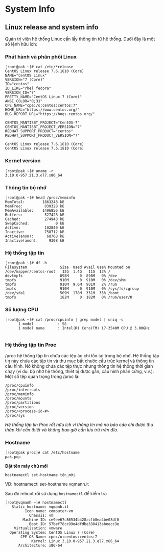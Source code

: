 # System Info

## Linux release and system info

Quản trị viên hệ thống Linux cần lấy thông tin từ hệ thống. Dưới đây là một số lệnh hữu ích:

### Phát hành và phân phối Linux
```
[root@pak ~]# cat /etc/*release
CentOS Linux release 7.6.1810 (Core)
NAME="CentOS Linux"
VERSION="7 (Core)"
ID="centos"
ID_LIKE="rhel fedora"
VERSION_ID="7"
PRETTY_NAME="CentOS Linux 7 (Core)"
ANSI_COLOR="0;31"
CPE_NAME="cpe:/o:centos:centos:7"
HOME_URL="https://www.centos.org/"
BUG_REPORT_URL="https://bugs.centos.org/"

CENTOS_MANTISBT_PROJECT="CentOS-7"
CENTOS_MANTISBT_PROJECT_VERSION="7"
REDHAT_SUPPORT_PRODUCT="centos"
REDHAT_SUPPORT_PRODUCT_VERSION="7"

CentOS Linux release 7.6.1810 (Core)
CentOS Linux release 7.6.1810 (Core)
```

### Kernel version

```
[root@pak ~]# uname -r
3.10.0-957.21.3.el7.x86_64
```

### Thông tin bộ nhớ
```
[root@pak ~]# head /proc/meminfo
MemTotal:        1863248 kB
MemFree:          830328 kB
MemAvailable:    1496856 kB
Buffers:          527428 kB
Cached:           274948 kB
SwapCached:            0 kB
Active:           102840 kB
Inactive:         758712 kB
Active(anon):      68768 kB
Inactive(anon):     9308 kB
```

### Hệ thống tập tin

```
[root@pak ~]# df -h
Filesystem               Size  Used Avail Use% Mounted on
/dev/mapper/centos-root   12G  1.4G   11G  13% /
devtmpfs                 898M     0  898M   0% /dev
tmpfs                    910M     0  910M   0% /dev/shm
tmpfs                    910M  9.6M  901M   2% /run
tmpfs                    910M     0  910M   0% /sys/fs/cgroup
/dev/sda1                509M  178M  331M  35% /boot
tmpfs                    182M     0  182M   0% /run/user/0
```

### Số lượng CPU
```
[root@pak ~]# cat /proc/cpuinfo | grep model | uniq -c
      1 model           : 58
      1 model name      : Intel(R) Core(TM) i7-3540M CPU @ 3.00GHz
    
```
### Hệ thống tập tin Proc

/proc hệ thống tập tin chứa các tệp ảo chỉ tồn tại trong bộ nhớ. Hệ thống tập tin này chứa các tập tin và thư mục bắt chước cấu trúc kernel và thông tin cấu hình. Nó không chứa các tệp thực nhưng thông tin hệ thống thời gian chạy (ví dụ: bộ nhớ hệ thống, thiết bị được gắn, cấu hình phần cứng, v.v.). Một số tệp quan trọng trong /proc là:

```
/proc/cpuinfo
/proc/interrupts
/proc/meminfo
/proc/mounts
/proc/partitions
/proc/version
/proc/<process-id-#>
/proc/sys
```
*Hệ thống tập tin Proc rất hữu ích vì thông tin mà nó báo cáo chỉ được thu thập khi cần thiết và không bao giờ cần lưu trữ trên đĩa.*

### Hostname

```
[root@pak proc]# cat /etc/hostname
pak.pop
```
**Đặt tên máy chủ mới**

`hostnamectl set-hostname tên_mới`

VD: hostnamectl set-hostname vqmanh.it

Sau đó reboot rồi sử dụng `hostnamectl` để kiểm tra

```
[root@vqmanh ~]# hostnamectl
   Static hostname: vqmanh.it
         Icon name: computer-vm
           Chassis: vm
        Machine ID: ce9ee67c86534b428acfb8ea4be08df0
           Boot ID: 57bef78cc99e4dfdbe338413abeecc3e
    Virtualization: vmware
  Operating System: CentOS Linux 7 (Core)
       CPE OS Name: cpe:/o:centos:centos:7
            Kernel: Linux 3.10.0-957.21.3.el7.x86_64
      Architecture: x86-64
```